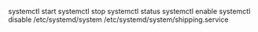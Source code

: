 systemctl start <Service-name>
systemctl stop <Service-name>
systemctl status <Service-name>
systemctl enable <Service-name>
systemctl disable <Service-name>
/etc/systemd/system
/etc/systemd/system/shipping.service


